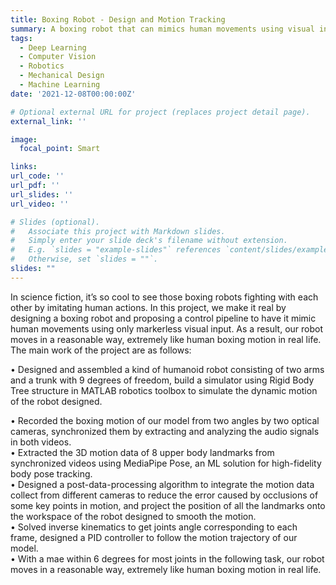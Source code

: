 ```yaml
---
title: Boxing Robot - Design and Motion Tracking
summary: A boxing robot that can mimics human movements using visual input.
tags:
  - Deep Learning
  - Computer Vision
  - Robotics
  - Mechanical Design
  - Machine Learning
date: '2021-12-08T00:00:00Z'

# Optional external URL for project (replaces project detail page).
external_link: ''

image:
  focal_point: Smart

links:
url_code: ''
url_pdf: ''
url_slides: ''
url_video: ''

# Slides (optional).
#   Associate this project with Markdown slides.
#   Simply enter your slide deck's filename without extension.
#   E.g. `slides = "example-slides"` references `content/slides/example-slides.md`.
#   Otherwise, set `slides = ""`.
slides: ""
---
```


In science fiction, it’s so cool to see those boxing robots fighting with each other by imitating human actions. In this project, we make it real by designing a boxing robot and proposing a control pipeline to have it mimic human movements using only markerless visual input. As a result, our robot moves in a reasonable way, extremely like human boxing motion in real life. The main work of the project are as follows:

• Designed and assembled a kind of humanoid robot consisting of two arms and a trunk with 9 degrees of freedom, build a simulator using Rigid Body Tree structure in MATLAB robotics toolbox to simulate the dynamic motion of the robot designed.

• Recorded the boxing motion of our model from two angles by two optical cameras, synchronized them by extracting and analyzing the audio signals in both videos.\
• Extracted the 3D motion data of 8 upper body landmarks from synchronized videos using MediaPipe Pose, an ML solution for high-fidelity body pose tracking. \
• Designed a post-data-processing algorithm to integrate the motion data collect from different cameras to reduce the error caused by occlusions of some key points in motion, and project the position of all the landmarks onto the workspace of the robot designed to smooth the motion.\
• Solved inverse kinematics to get joints angle corresponding to each frame, designed a PID controller to follow the motion trajectory of our model.\
• With a mae within 6 degrees for most joints in the following task, our robot moves in a reasonable way, extremely like human boxing motion in real life.
